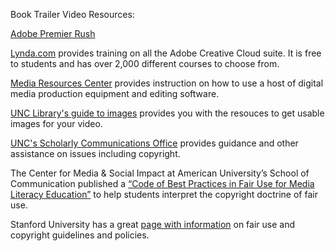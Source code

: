 Book Trailer Video Resources:

[Adobe Premier Rush](https://www.adobe.com/products/premiere-rush.html)

[Lynda.com](http://software.sites.unc.edu/lynda/) provides training on all the Adobe Creative Cloud suite. It is free to students and has over 2,000 different courses to choose from.

[Media Resources Center](https://library.unc.edu/house/mrc/) provides instruction on how to use a host of digital media production equipment and editing software.

[UNC Library's guide to images](https://guides.lib.unc.edu/ImagesReuse/images) provides you with the resouces to get usable images for your video. 

[UNC's Scholarly Communications Office](https://library.unc.edu/scholarly-communications/) provides guidance and other assistance on issues including copyright.

The Center for Media & Social Impact at American University’s School of Communication published a [“Code of Best Practices in Fair Use for Media Literacy Education”](http://cmsimpact.org/code/code-best-practices-fair-use-media-literacy-education/) to help students interpret the copyright doctrine of fair use.

Stanford University has a great [page with information](https://fairuse.stanford.edu/library-resources/) on fair use and copyright guidelines and policies.



